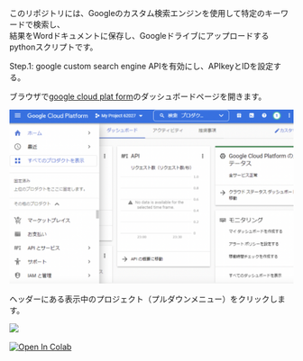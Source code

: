 このリポジトリには、Googleのカスタム検索エンジンを使用して特定のキーワードで検索し、  
結果をWordドキュメントに保存し、Googleドライブにアップロードするpythonスクリプトです。

  
Step.1: google custom search engine APIを有効にし、APIkeyとIDを設定する。

 ブラウザで[google cloud plat form](https://cloud.google.com/free?utm_source=google&utm_medium=cpc&utm_campaign=japac-JP-all-ja-dr-BKWS-all-core-trial-EXA-dr-1605216&utm_content=text-ad-none-none-DEV_c-CRE_602341359562-ADGP_Hybrid%20%7C%20BKWS%20-%20EXA%20%7C%20Txt%20~%20GCP%20~%20General_core%20brand-KWID_43700071566406792-aud-1644542956268%3Akwd-26415313501&userloc_1009365-network_g&utm_term=KW_google%20cloud%20platform&gclid=CjwKCAjwov6hBhBsEiwAvrvN6Eqgy3VztdEsdwjtgHS7rL05V0zvy0K7Iuv90bsXry1e3w71hwhlBhoCO_oQAvD_BwE&gclsrc=aw.ds)のダッシュボードページを開きます。  
 
 <img src="description_imag1.png" width="600">

 ヘッダーにある表示中のプロジェクト（プルダウンメニュー）をクリックします。
 
 
![](gifgif.gif)



[![Open In Colab](https://colab.research.google.com/assets/colab-badge.svg)](https://colab.research.google.com/drive/1rRwrLEe7iIgoe_P-bsjCNtKbNANOvwI9?usp=sharing)

